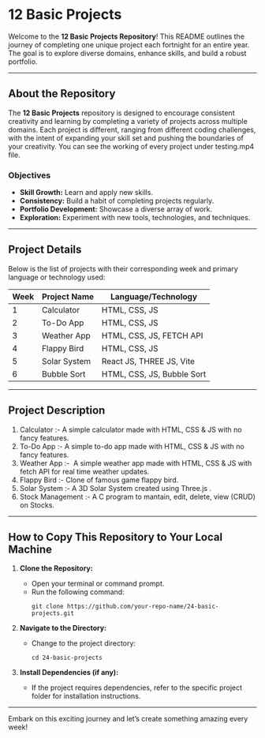 # 12 Basic Projects

Welcome to the **12 Basic Projects Repository**! This README outlines the journey of completing one unique project each fortnight for an entire year. The goal is to explore diverse domains, enhance skills, and build a robust portfolio.

---

## About the Repository

The **12 Basic Projects** repository is designed to encourage consistent creativity and learning by completing a variety of projects across multiple domains. Each project is different, ranging from different coding challenges, with the intent of expanding your skill set and pushing the boundaries of your creativity. You can see the working of every project under testing.mp4 file.

### Objectives

- **Skill Growth:** Learn and apply new skills.
- **Consistency:** Build a habit of completing projects regularly.
- **Portfolio Development:** Showcase a diverse array of work.
- **Exploration:** Experiment with new tools, technologies, and techniques.

---

## Project Details

Below is the list of projects with their corresponding week and primary language or technology used:

| Week | Project Name | Language/Technology        |
| ---- | ------------ | ---------------------------|
| 1    | Calculator   | HTML, CSS, JS              |
| 2    | To-Do App    | HTML, CSS, JS              |
| 3    | Weather App  | HTML, CSS, JS, FETCH API   |
| 4    | Flappy Bird  | HTML, CSS, JS              |
| 5    | Solar System | React JS, THREE JS, Vite   |
| 6    | Bubble Sort  | HTML, CSS, JS, Bubble Sort |

---

## Project Description

1. Calculator :- A simple calculator made with HTML, CSS & JS with no fancy features. 
2. To-Do App :- A simple to-do app made with HTML, CSS & JS with no fancy features. 
3. Weather App :-  A simple weather app made with HTML, CSS & JS with fetch API for real time weather updates.
4. Flappy Bird :- Clone of famous game flappy bird.
5. Solar System :- A 3D Solar System created using Three.js .
6. Stock Management :- A C program to mantain, edit, delete, view (CRUD) on Stocks.

---

## How to Copy This Repository to Your Local Machine

1. **Clone the Repository:**

   - Open your terminal or command prompt.
   - Run the following command:
     ```
     git clone https://github.com/your-repo-name/24-basic-projects.git
     ```

2. **Navigate to the Directory:**

   - Change to the project directory:
     ```
     cd 24-basic-projects
     ```

3. **Install Dependencies (if any):**

   - If the project requires dependencies, refer to the specific project folder for installation instructions.

---

Embark on this exciting journey and let’s create something amazing every week!


